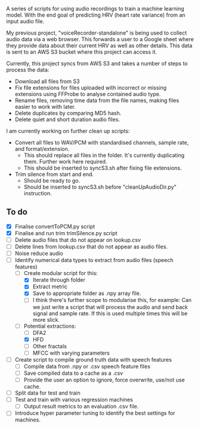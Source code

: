 A series of scripts for using audio recordings to train a machine learning model. With the end goal of predicting HRV (heart rate variance) from an input audio file.

My previous project, "voiceRecorder-standalone" is being used to collect audio data via a web browser. This forwards a user to a Google sheet where they provide data about their current HRV as well as other details. This data is sent to an AWS S3 bucket where this project can access it.

Currently, this project syncs from AWS S3 and takes a number of steps to process the data:
- Download all files from S3
- Fix file extensions for files uploaded with incorrect or missing extensions using FFProbe to analyse contained audio type.
- Rename files, removing time data from the file names, making files easier to work with later.
- Delete duplicates by comparing MD5 hash.
- Delete quiet and short duration audio files.

I am currently working on further clean up scripts:
- Convert all files to WAV/PCM with standardised channels, sample rate, and format/extension.
    - This should replace all files in the folder. It's currently duplicating them. Further work here required.
    - This should be inserted to syncS3.sh after fixing file extensions.
- Trim silence from start and end.
    - Should be ready to go.
    - Should be inserted to syncS3.sh before "cleanUpAudioDir.py" instruction.

## To do
- [x] Finalise convertToPCM.py script
- [x] Finalise and run trim trimSilence.py script
- [ ] Delete audio files that do not appear on lookup.csv
- [ ] Delete lines from lookup.csv that do not appear as audio files.
- [ ] Noise reduce audio
- [ ] Identify numerical data types to extract from audio files (speech features)
    - [ ] Create modular script for this:
       - [x] Iterate through folder
       - [x] Extract metric
       - [x] Save to appropriate folder as .npy array file.
       - [ ] I think there's further scope to modularise this, for example: Can we just write a script that will process the audio and send back signal and sample rate. If this is used multiple times this will be more slick.
   - [ ] Potential extractions:
       - [ ] DFA2
       - [x] HFD
       - [ ] Other fractals
       - [ ] MFCC with varying parameters
- [ ] Create script to compile ground truth data with speech features
   - [ ] Compile data from .npy or .csv speech feature files
   - [ ] Save compiled data to a cache as a .csv
   - [ ] Provide the user an option to ignore, force overwrite, use/not use cache.
- [ ] Split data for test and train
- [ ] Test and train with various regression machines
   - [ ] Output result metrics to an evaluation .csv file.
- [ ] Introduce hyper parameter tuning to identify the best settings for machines.